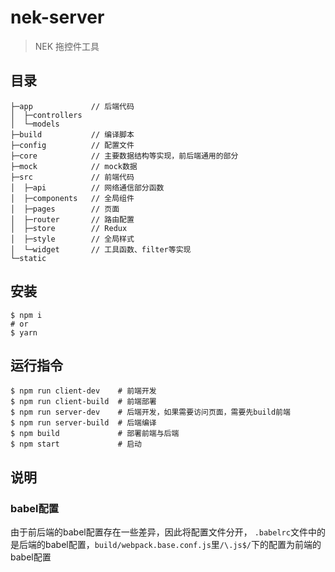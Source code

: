 # nek-server

> NEK 拖控件工具

## 目录

```
├─app             // 后端代码
│  ├─controllers
│  └─models
├─build           // 编译脚本
├─config          // 配置文件
├─core            // 主要数据结构等实现，前后端通用的部分
├─mock            // mock数据
├─src             // 前端代码
│  ├─api          // 网络通信部分函数
│  ├─components   // 全局组件
│  ├─pages        // 页面
│  ├─router       // 路由配置
│  ├─store        // Redux
│  ├─style        // 全局样式
│  └─widget       // 工具函数、filter等实现
└─static
```

## 安装

```
$ npm i
# or
$ yarn
```

## 运行指令

```
$ npm run client-dev    # 前端开发
$ npm run client-build  # 前端部署
$ npm run server-dev    # 后端开发，如果需要访问页面，需要先build前端
$ npm run server-build  # 后端编译
$ npm build             # 部署前端与后端
$ npm start             # 启动
```

## 说明

### babel配置
由于前后端的babel配置存在一些差异，因此将配置文件分开，
`.babelrc`文件中的是后端的babel配置，`build/webpack.base.conf.js`里`/\.js$/`下的配置为前端的babel配置
